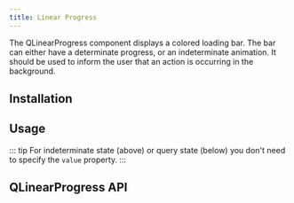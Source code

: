 ```yaml
---
title: Linear Progress
---
```


The QLinearProgress component displays a colored loading bar. The bar can either have a determinate progress, or an indeterminate animation. It should be used to inform the user that an action is occurring in the background.


## Installation
<doc-installation components="QLinearProgress" />

## Usage
<doc-example title="Determined state" file="QLinearProgress/Determinate" />

<doc-example title="Indeterminate state" file="QLinearProgress/Indeterminate" />

::: tip
For indeterminate state (above) or query state (below) you don't need to specify the `value` property.
:::

<doc-example title="Query state" file="QLinearProgress/Query" />

<doc-example title="Reverse progress direction" file="QLinearProgress/Reverse" />

<doc-example title="Custom height" file="QLinearProgress/CustomHeight" />

<doc-example title="Stripe" file="QLinearProgress/Stripe" />

<doc-example title="Buffer" file="QLinearProgress/Buffering" />

<doc-example title="On Dark Background" file="QLinearProgress/OnDarkBackground" dark />

## QLinearProgress API
<doc-api file="QLinearProgress" />
